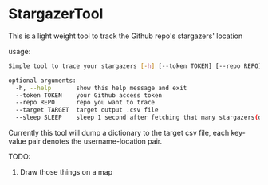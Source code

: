 # StargazerTool
This is a light weight tool to track the Github repo's stargazers' location

usage:
```bash
Simple tool to trace your stargazers [-h] [--token TOKEN] [--repo REPO] [--target TARGET] [--sleep SLEEP]

optional arguments:
  -h, --help       show this help message and exit
  --token TOKEN    your Github access token
  --repo REPO      repo you want to trace
  --target TARGET  target output .csv file
  --sleep SLEEP    sleep 1 second after fetching that many stargazers(default: 50)
  ```

Currently this tool will dump a dictionary to the target csv file, each key-value pair denotes the username-location pair.

TODO:
1. Draw those things on a map